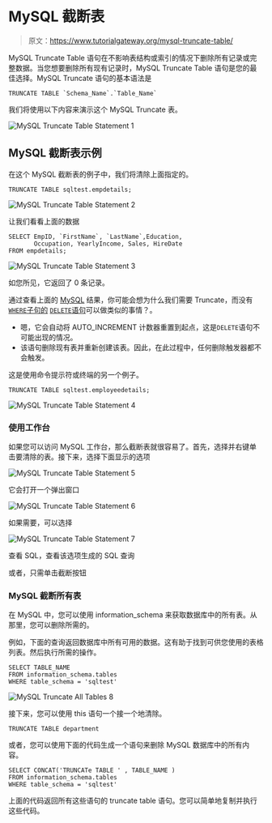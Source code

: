 # MySQL 截断表

> 原文：<https://www.tutorialgateway.org/mysql-truncate-table/>

MySQL Truncate Table 语句在不影响表结构或索引的情况下删除所有记录或完整数据。当您想要删除所有现有记录时，MySQL Truncate Table 语句是您的最佳选择。MySQL Truncate 语句的基本语法是

```
TRUNCATE TABLE `Schema_Name`.`Table_Name`
```

我们将使用以下内容来演示这个 MySQL Truncate 表。

![MySQL Truncate Table Statement 1](img/16b8e2cd4c154a9bbf8430637134a341.png)

## MySQL 截断表示例

在这个 MySQL 截断表的例子中，我们将清除上面指定的。

```
TRUNCATE TABLE sqltest.empdetails;
```

![MySQL Truncate Table Statement 2](img/ad886a0e66d80cbe88304bdd0ec9d9f0.png)

让我们看看上面的数据

```
SELECT EmpID, `FirstName`, `LastName`,Education, 
       Occupation, YearlyIncome, Sales, HireDate
FROM empdetails;
```

![MySQL Truncate Table Statement 3](img/af587e1117c55ef44fe7ce4f3e8f3fea.png)

如您所见，它返回了 0 条记录。

通过查看上面的 [MySQL](https://www.tutorialgateway.org/mysql-tutorial/) 结果，你可能会想为什么我们需要 Truncate，而没有 [`WHERE`子句的](https://www.tutorialgateway.org/mysql-where-clause/) [`DELETE`语句](https://www.tutorialgateway.org/mysql-delete/)可以做类似的事情？。

*   嗯，它会自动将 AUTO_INCREMENT 计数器重置到起点，这是`DELETE`语句不可能出现的情况。
*   该语句删除现有表并重新创建该表。因此，在此过程中，任何删除触发器都不会触发。

这是使用命令提示符或终端的另一个例子。

```
TRUNCATE TABLE sqltest.employeedetails;
```

![MySQL Truncate Table Statement 4](img/a79554712b13b8b613640f7e690d20ef.png)

### 使用工作台

如果您可以访问 MySQL 工作台，那么截断表就很容易了。首先，选择并右键单击要清除的表。接下来，选择下面显示的选项

![MySQL Truncate Table Statement 5](img/77283fdde162b06309ef5a5f292b2ecd.png)

它会打开一个弹出窗口

![MySQL Truncate Table Statement 6](img/1bdc2c3fccced50f2c293aae9a080463.png)

如果需要，可以选择

![MySQL Truncate Table Statement 7](img/5aa40d6d2b98f780a6e6cc741fdfb063.png)

查看 SQL，查看该选项生成的 SQL 查询

或者，只需单击截断按钮

### MySQL 截断所有表

在 MySQL 中，您可以使用 information_schema 来获取数据库中的所有表。从那里，您可以删除所需的。

例如，下面的查询返回数据库中所有可用的数据。这有助于找到可供您使用的表格列表。然后执行所需的操作。

```
SELECT TABLE_NAME
FROM information_schema.tables
WHERE table_schema = 'sqltest'
```

![MySQL Truncate All Tables 8](img/f80d77a5fd7f0e6969fa5518d0232870.png)

接下来，您可以使用 this 语句一个接一个地清除。

```
TRUNCATE TABLE department
```

或者，您可以使用下面的代码生成一个语句来删除 MySQL 数据库中的所有内容。

```
SELECT CONCAT('TRUNCATe TABLE ' , TABLE_NAME )
FROM information_schema.tables
WHERE table_schema = 'sqltest'
```

上面的代码返回所有这些语句的 truncate table 语句。您可以简单地复制并执行这些代码。